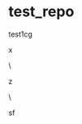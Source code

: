 # test_repo
test1cg
























x












\




z





\
































sf




















































































